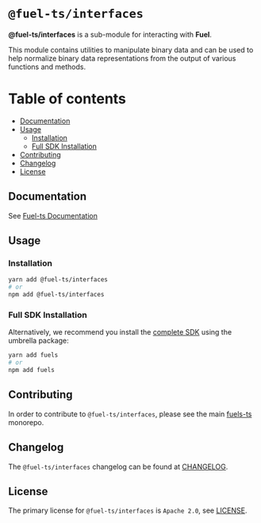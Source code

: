 # `@fuel-ts/interfaces`

**@fuel-ts/interfaces** is a sub-module for interacting with **Fuel**.

This module contains utilities to manipulate binary data and can be used to help normalize binary data representations from the output of various functions and methods.

# Table of contents

- [Documentation](#documentation)
- [Usage](#usage)
  - [Installation](#installation)
  - [Full SDK Installation](#full-sdk-installation)
- [Contributing](#contributing)
- [Changelog](#changelog)
- [License](#license)

## Documentation

See [Fuel-ts Documentation](https://fuellabs.github.io/fuels-ts/packages/fuel-ts-interfaces/)

## Usage

### Installation

```sh
yarn add @fuel-ts/interfaces
# or
npm add @fuel-ts/interfaces
```

### Full SDK Installation

Alternatively, we recommend you install the [complete SDK](https://github.com/FuelLabs/fuels-ts) using the umbrella package:

```sh
yarn add fuels
# or
npm add fuels
```

## Contributing

In order to contribute to `@fuel-ts/interfaces`, please see the main [fuels-ts](https://github.com/FuelLabs/fuels-ts) monorepo.

## Changelog

The `@fuel-ts/interfaces` changelog can be found at [CHANGELOG](./CHANGELOG.md).

## License

The primary license for `@fuel-ts/interfaces` is `Apache 2.0`, see [LICENSE](./LICENSE).
